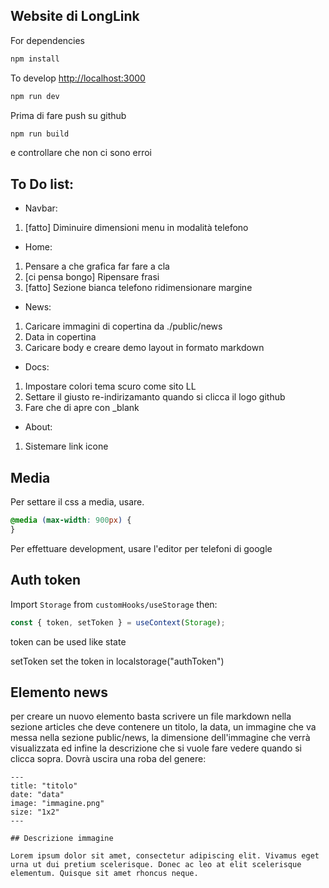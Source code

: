 ## Website di LongLink

For dependencies

```bash
npm install
```

To develop [http://localhost:3000](http://localhost:3000)

```bash
npm run dev
```

Prima di fare push su github

```bash
npm run build
```

e controllare che non ci sono erroi

## To Do list:

- Navbar:

1. [fatto] Diminuire dimensioni menu in modalità telefono

- Home:

1. Pensare a che grafica far fare a cla
2. [ci pensa bongo] Ripensare frasi
3. [fatto] Sezione bianca telefono ridimensionare margine

- News:

1. Caricare immagini di copertina da ./public/news
2. Data in copertina
3. Caricare body e creare demo layout in formato markdown

- Docs:

1. Impostare colori tema scuro come sito LL
2. Settare il giusto re-indirizamanto quando si clicca il logo github
3. Fare che di apre con \_blank

- About:

1. Sistemare link icone

## Media

Per settare il css a media, usare.

```css
@media (max-width: 900px) {
}
```

Per effettuare development, usare l'editor per telefoni di google

## Auth token

Import `Storage` from `customHooks/useStorage` then:

```js
const { token, setToken } = useContext(Storage);
```

token can be used like state

setToken set the token in localstorage("authToken")

## Elemento news

per creare un nuovo elemento basta scrivere un file markdown nella sezione articles
che deve contenere un titolo, la data, un immagine che va messa nella sezione public/news, la dimensione dell'immagine che verrà visualizzata ed infine la descrizione che si vuole fare vedere quando si clicca sopra.
Dovrà uscira una roba del genere:
```mdx
---
title: "titolo"
date: "data"
image: "immagine.png"
size: "1x2" 
---

## Descrizione immagine

Lorem ipsum dolor sit amet, consectetur adipiscing elit. Vivamus eget urna ut dui pretium scelerisque. Donec ac leo at elit scelerisque elementum. Quisque sit amet rhoncus neque.

```

